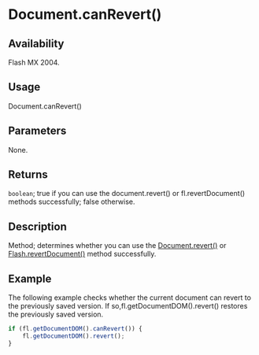 # Document.canRevert()

## Availability

Flash MX 2004.

## Usage

Document.canRevert()

## Parameters

None.

## Returns

`boolean`; true if you can use the document.revert() or fl.revertDocument() methods successfully;
false otherwise.

## Description

Method; determines whether you can use the [Document.revert()](../Document_object/Document340.md) or [Flash.revertDocument()](../Flash_object/Flash61.md) method successfully.

## Example

The following example checks whether the current document can revert to the previously saved version. If so,fl.getDocumentDOM().revert() restores the previously saved version.

```javascript
if (fl.getDocumentDOM().canRevert()) {
    fl.getDocumentDOM().revert();
}
```
